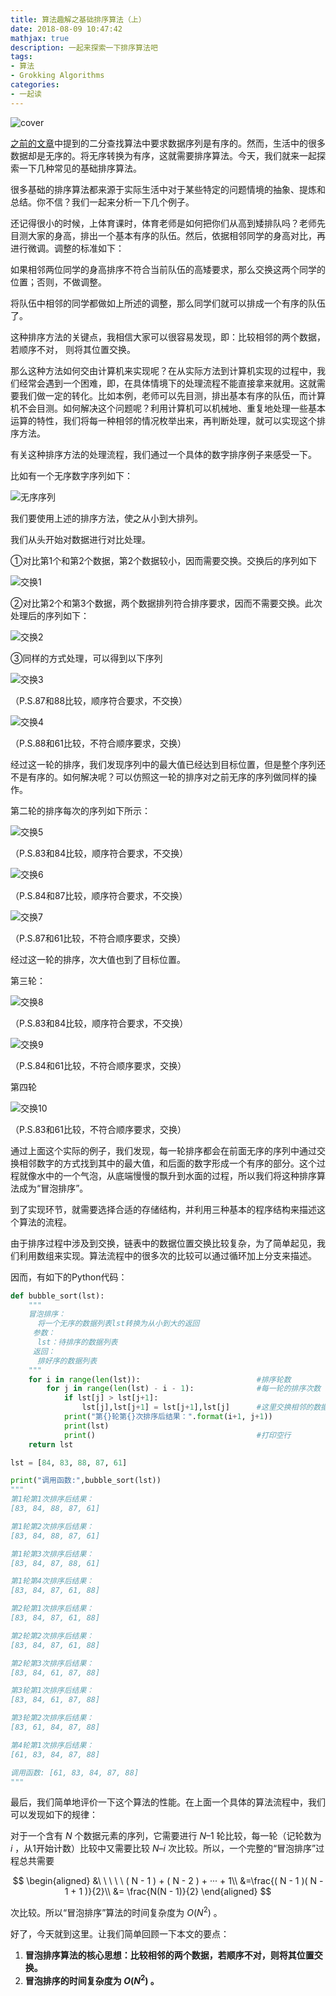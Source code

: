 ```yaml
---
title: 算法趣解之基础排序算法（上）
date: 2018-08-09 10:47:42
mathjax: true
description: 一起来探索一下排序算法吧
tags: 
- 算法
- Grokking Algorithms
categories: 
- 一起读
---
```


![cover](https://gitee.com/CosmosNing/MyPicGo/raw/master/images/2018/08/09/cover.jpg?raw=true)



[之前的文章](https://cosmosning.github.io/2018/08/02/%E7%AE%97%E6%B3%95%E8%B6%A3%E8%A7%A3%E4%B9%8B%E4%BA%8C%E5%88%86%E6%9F%A5%E6%89%BE/)中提到的二分查找算法中要求数据序列是有序的。然而，生活中的很多数据却是无序的。将无序转换为有序，这就需要排序算法。今天，我们就来一起探索一下几种常见的基础排序算法。

 

很多基础的排序算法都来源于实际生活中对于某些特定的问题情境的抽象、提炼和总结。你不信？我们一起来分析一下几个例子。

 

还记得很小的时候，上体育课时，体育老师是如何把你们从高到矮排队吗？老师先目测大家的身高，排出一个基本有序的队伍。然后，依据相邻同学的身高对比，再进行微调。调整的标准如下：

 

如果相邻两位同学的身高排序不符合当前队伍的高矮要求，那么交换这两个同学的位置；否则，不做调整。

 

将队伍中相邻的同学都做如上所述的调整，那么同学们就可以排成一个有序的队伍了。

 

这种排序方法的关键点，我相信大家可以很容易发现，即：比较相邻的两个数据，若顺序不对， 则将其位置交换。

 

那么这种方法如何交由计算机来实现呢？在从实际方法到计算机实现的过程中，我们经常会遇到一个困难，即，在具体情境下的处理流程不能直接拿来就用。这就需要我们做一定的转化。比如本例，老师可以先目测，排出基本有序的队伍，而计算机不会目测。如何解决这个问题呢？利用计算机可以机械地、重复地处理一些基本运算的特性，我们将每一种相邻的情况枚举出来，再判断处理，就可以实现这个排序方法。

 

有关这种排序方法的处理流程，我们通过一个具体的数字排序例子来感受一下。

 

比如有一个无序数字序列如下：



![无序序列](https://gitee.com/CosmosNing/MyPicGo/raw/master/images/2018/08/09/1.jpg?raw=true)



我们要使用上述的排序方法，使之从小到大排列。

 

我们从头开始对数据进行对比处理。

 

①对比第1个和第2个数据，第2个数据较小，因而需要交换。交换后的序列如下



![交换1](https://gitee.com/CosmosNing/MyPicGo/raw/master/images/2018/08/09/2.jpg?raw=true)



②对比第2个和第3个数据，两个数据排列符合排序要求，因而不需要交换。此次处理后的序列如下：



![交换2](https://gitee.com/CosmosNing/MyPicGo/raw/master/images/2018/08/09/3.jpg?raw=true)



③同样的方式处理，可以得到以下序列 



![交换3](https://gitee.com/CosmosNing/MyPicGo/raw/master/images/2018/08/09/4.jpg?raw=true)

（P.S.87和88比较，顺序符合要求，不交换）



![交换4](https://gitee.com/CosmosNing/MyPicGo/raw/master/images/2018/08/09/5.jpg?raw=true)

（P.S.88和61比较，不符合顺序要求，交换）

 

经过这一轮的排序，我们发现序列中的最大值已经达到目标位置，但是整个序列还不是有序的。如何解决呢？可以仿照这一轮的排序对之前无序的序列做同样的操作。

 

第二轮的排序每次的序列如下所示：



![交换5](https://gitee.com/CosmosNing/MyPicGo/raw/master/images/2018/08/09/6.jpg?raw=true)

（P.S.83和84比较，顺序符合要求，不交换） 



![交换6](https://gitee.com/CosmosNing/MyPicGo/raw/master/images/2018/08/09/7.jpg?raw=true)

（P.S.84和87比较，顺序符合要求，不交换）



![交换7](https://gitee.com/CosmosNing/MyPicGo/raw/master/images/2018/08/09/8.jpg?raw=true)

（P.S.87和61比较，不符合顺序要求，交换）

 

经过这一轮的排序，次大值也到了目标位置。

 

第三轮：



![交换8](https://gitee.com/CosmosNing/MyPicGo/raw/master/images/2018/08/09/9.jpg?raw=true)

（P.S.83和84比较，顺序符合要求，不交换）



![交换9](https://gitee.com/CosmosNing/MyPicGo/raw/master/images/2018/08/09/10.jpg?raw=true)

（P.S.84和61比较，不符合顺序要求，交换）

 

第四轮



![交换10](https://gitee.com/CosmosNing/MyPicGo/raw/master/images/2018/08/09/11.jpg?raw=true)

（P.S.83和61比较，不符合顺序要求，交换）

 

通过上面这个实际的例子，我们发现，每一轮排序都会在前面无序的序列中通过交换相邻数字的方式找到其中的最大值，和后面的数字形成一个有序的部分。这个过程就像水中的一个气泡，从底端慢慢的飘升到水面的过程，所以我们将这种排序算法成为“冒泡排序”。

 

到了实现环节，就需要选择合适的存储结构，并利用三种基本的程序结构来描述这个算法的流程。

 

由于排序过程中涉及到交换，链表中的数据位置交换比较复杂，为了简单起见，我们利用数组来实现。算法流程中的很多次的比较可以通过循环加上分支来描述。

 

因而，有如下的Python代码：



```python
def bubble_sort(lst):
    """
    冒泡排序：
      将一个无序的数据列表lst转换为从小到大的返回
     参数：
      lst：待排序的数据列表
     返回：
      排好序的数据列表
    """
    for i in range(len(lst)):                          #排序轮数
        for j in range(len(lst) - i - 1):              #每一轮的排序次数
            if lst[j] > lst[j+1]:
                lst[j],lst[j+1] = lst[j+1],lst[j]      #这里交换相邻的数据，用到了python中的特殊写法。具体可以百度"python a,b=b,a"
            print("第{}轮第{}次排序后结果：".format(i+1, j+1))
            print(lst)
            print()                                    #打印空行
    return lst

lst = [84, 83, 88, 87, 61]

print("调用函数:",bubble_sort(lst))
"""
第1轮第1次排序后结果：
[83, 84, 88, 87, 61]

第1轮第2次排序后结果：
[83, 84, 88, 87, 61]

第1轮第3次排序后结果：
[83, 84, 87, 88, 61]

第1轮第4次排序后结果：
[83, 84, 87, 61, 88]

第2轮第1次排序后结果：
[83, 84, 87, 61, 88]

第2轮第2次排序后结果：
[83, 84, 87, 61, 88]

第2轮第3次排序后结果：
[83, 84, 61, 87, 88]

第3轮第1次排序后结果：
[83, 84, 61, 87, 88]

第3轮第2次排序后结果：
[83, 61, 84, 87, 88]

第4轮第1次排序后结果：
[61, 83, 84, 87, 88]

调用函数: [61, 83, 84, 87, 88]
"""
```



最后，我们简单地评价一下这个算法的性能。在上面一个具体的算法流程中，我们可以发现如下的规律：

 

对于一个含有 $N$ 个数据元素的序列，它需要进行 $N – 1$ 轮比较，每一轮（记轮数为 $i$ ，从1开始计数）比较中又需要比较 $N – i$ 次比较。所以，一个完整的“冒泡排序”过程总共需要


$$
\begin{aligned}
&\ \ \ \ \  ( N - 1 ) + ( N - 2 ) + ··· + 1\\
&=\frac{( N - 1 )( N - 1 + 1 )}{2}\\  
&= \frac{N(N - 1)}{2}
\end{aligned}
$$


次比较。所以“冒泡排序”算法的时间复杂度为 $O(N^{2})$ 。

 

好了，今天就到这里。让我们简单回顾一下本文的要点：

 

1. **冒泡排序算法的核心思想：比较相邻的两个数据，若顺序不对，则将其位置交换。**
2. **冒泡排序的时间复杂度为 $O ( N^{2} )$ 。**








